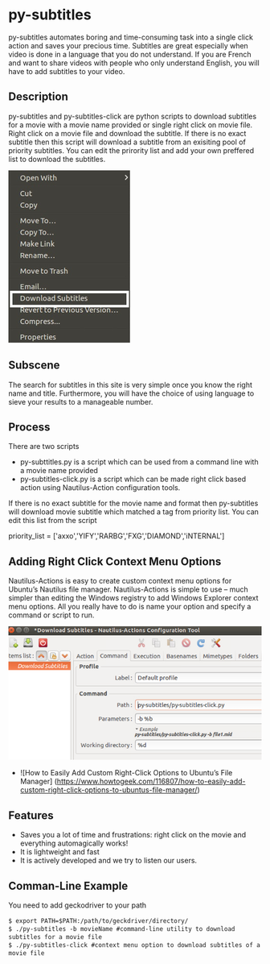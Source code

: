 # py-subtitles

py-subtitles automates boring and time-consuming task into a single click action and saves your precious time. 
Subtitles are great especially when video is done in a language that you do not understand. If you are French and want to share videos with people who only understand English, you will have to add subtitles to your video. 

Description
----------

py-subtitles and py-subtitles-click are python scripts to download subtitles for a movie with a movie name provided or single right click on movie file. Right click on a movie file and download the subtitle. If there is no exact subtitle then this script will download a subtitle from an exisiting pool of priority subtitles. You can edit the prirority list and add your own preffered list to download the subtitles.

![alt text](https://github.com/raosaif/py-subtitles/blob/master/images/right-click.jpg)

Subscene
--------
The search for subtitles in this site is very simple once you know the right name and title. Furthermore, you will have the choice of using language to sieve your results to a manageable number. 

Process
-------
There are two scripts

* py-subttitles.py is a script which can be used from a command line with a movie name provided
* py-subtitles-click.py is a script which can be made right click based action using Nautilus-Action configuration tools.

If there is no exact subtitle for the movie name and format then py-subtitles will download movie subtitle which matched a tag from priority list. You can edit this list from the script

priority_list = ['axxo','YIFY','RARBG','FXG','DIAMOND','iNTERNAL']

Adding Right Click Context Menu Options
---------------------------------------
Nautilus-Actions is easy to create custom context menu options for Ubuntu’s Nautilus file manager. Nautilus-Actions is simple to use – much simpler than editing the Windows registry to add Windows Explorer context menu options. All you really have to do is name your option and specify a command or script to run.

![alt text](https://github.com/raosaif/py-subtitles/blob/master/images/nautilus-actions.jpg)


* ![How to Easily Add Custom Right-Click Options to Ubuntu’s File Manager] (https://www.howtogeek.com/116807/how-to-easily-add-custom-right-click-options-to-ubuntus-file-manager/)

Features
--------
* Saves you a lot of time and frustrations: right click on the movie and everything automagically works!
* It is lightweight and fast
* It is actively developed and we try to listen our users.

Comman-Line Example
-------------------
You need to add geckodriver to your path 

    $ export PATH=$PATH:/path/to/geckdriver/directory/
    $ ./py-subtitles -b movieName #command-line utility to download subtitles for a movie file
    $ ./py-subtitles-click #context menu option to download subtitles of a movie file
    
